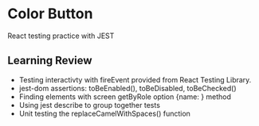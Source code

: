 # Color Button

React testing practice with JEST

## Learning Review 

- Testing interactivty with fireEvent provided from React Testing Library. 
- jest-dom assertions: toBeEnabled(), toBeDisabled, toBeChecked()
- Finding elements with screen getByRole option {name: } method
- Using jest describe to group together tests 
- Unit testing the replaceCamelWithSpaces() function
